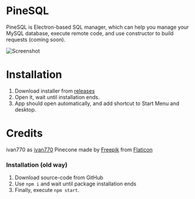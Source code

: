# PineSQL
PineSQL is Electron-based SQL manager, which can help you manage your MySQL database, execute remote code, and use constructor to build requests (coming soon).

![Screenshot](https://raw.githubusercontent.com/ivan770/pinesql/master/img/screenshot2.png)

# Installation
1. Download installer from [releases](https://github.com/ivan770/pinesql/releases)
2. Open it, wait until installation ends.
3. App should open automatically, and add shortcut to Start Menu and desktop.

# Credits
ivan770 as [ivan770](https://github.com/ivan770/)
Pinecone made by [Freepik](http://www.freepik.com/) from [Flaticon](http://www.flaticon.com/)

### Installation (old way)
1. Download source-code from GitHub
2. Use `npm i` and wait until package installation ends
3. Finally, execute `npm start`.
